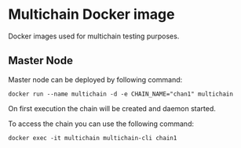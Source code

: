 # Multichain Docker image

Docker images used for multichain testing purposes.

## Master Node

Master node can be deployed by following command:

```
docker run --name multichain -d -e CHAIN_NAME="chan1" multichain
```

On first execution the chain will be created and daemon started.

To access the chain you can use the following command:

```
docker exec -it multichain multichain-cli chain1
```

